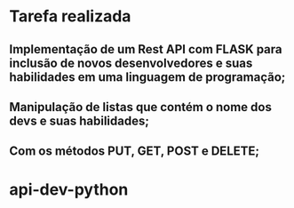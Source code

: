# Tarefa realizada
## Implementação de um Rest API com FLASK para inclusão de novos desenvolvedores e suas habilidades em uma linguagem de programação;
## Manipulação de listas que contém o nome dos devs e suas habilidades;
## Com os métodos PUT, GET, POST  e DELETE;
# api-dev-python
